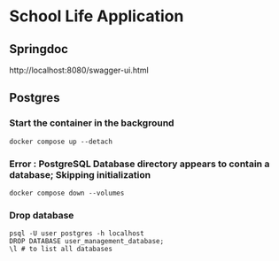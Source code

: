 # School Life Application

## Springdoc

http://localhost:8080/swagger-ui.html

## Postgres

### Start the container in the background

```shell
docker compose up --detach
```

### Error : PostgreSQL Database directory appears to contain a database; Skipping initialization

```shell
docker compose down --volumes
```

### Drop database

```shell
psql -U user postgres -h localhost
DROP DATABASE user_management_database;
\l # to list all databases
```